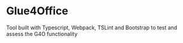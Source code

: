 # Glue4Office
Tool built with Typescript, Webpack, TSLint and Bootstrap to test and assess the G4O functionality
